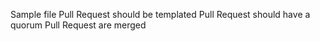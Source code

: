 Sample file
Pull Request should be templated
Pull Request should have a quorum
Pull Request are merged
